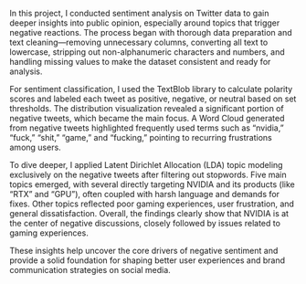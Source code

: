 In this project, I conducted sentiment analysis on Twitter data to gain deeper insights into public opinion, especially around topics that trigger negative reactions. The process began with thorough data preparation and text cleaning—removing unnecessary columns, converting all text to lowercase, stripping out non-alphanumeric characters and numbers, and handling missing values to make the dataset consistent and ready for analysis.

For sentiment classification, I used the TextBlob library to calculate polarity scores and labeled each tweet as positive, negative, or neutral based on set thresholds. The distribution visualization revealed a significant portion of negative tweets, which became the main focus. A Word Cloud generated from negative tweets highlighted frequently used terms such as “nvidia,” “fuck,” “shit,” “game,” and “fucking,” pointing to recurring frustrations among users.

To dive deeper, I applied Latent Dirichlet Allocation (LDA) topic modeling exclusively on the negative tweets after filtering out stopwords. Five main topics emerged, with several directly targeting NVIDIA and its products (like “RTX” and “GPU”), often coupled with harsh language and demands for fixes. Other topics reflected poor gaming experiences, user frustration, and general dissatisfaction. Overall, the findings clearly show that NVIDIA is at the center of negative discussions, closely followed by issues related to gaming experiences.

These insights help uncover the core drivers of negative sentiment and provide a solid foundation for shaping better user experiences and brand communication strategies on social media.